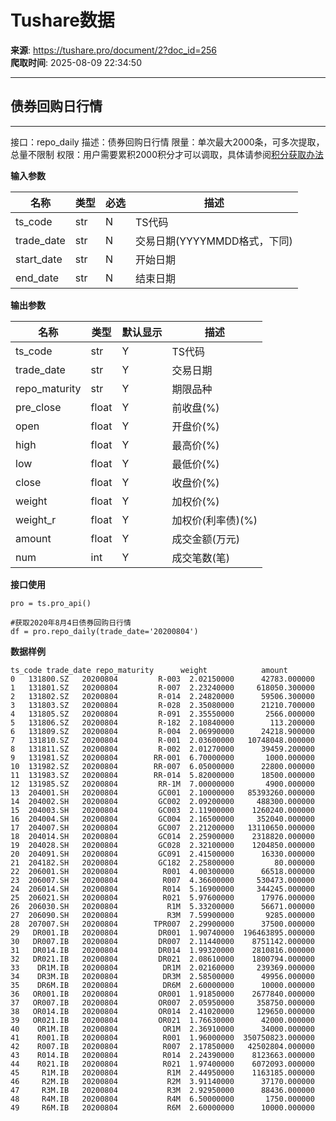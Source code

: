 # Tushare数据

**来源**: https://tushare.pro/document/2?doc_id=256  
**爬取时间**: 2025-08-09 22:34:50

---

## 债券回购日行情

---

接口：repo\_daily
描述：债券回购日行情
限量：单次最大2000条，可多次提取，总量不限制
权限：用户需要累积2000积分才可以调取，具体请参阅[积分获取办法](https://tushare.pro/document/1?doc_id=13)

**输入参数**

| 名称 | 类型 | 必选 | 描述 |
| --- | --- | --- | --- |
| ts\_code | str | N | TS代码 |
| trade\_date | str | N | 交易日期(YYYYMMDD格式，下同) |
| start\_date | str | N | 开始日期 |
| end\_date | str | N | 结束日期 |

**输出参数**

| 名称 | 类型 | 默认显示 | 描述 |
| --- | --- | --- | --- |
| ts\_code | str | Y | TS代码 |
| trade\_date | str | Y | 交易日期 |
| repo\_maturity | str | Y | 期限品种 |
| pre\_close | float | Y | 前收盘(%) |
| open | float | Y | 开盘价(%) |
| high | float | Y | 最高价(%) |
| low | float | Y | 最低价(%) |
| close | float | Y | 收盘价(%) |
| weight | float | Y | 加权价(%) |
| weight\_r | float | Y | 加权价(利率债)(%) |
| amount | float | Y | 成交金额(万元) |
| num | int | Y | 成交笔数(笔) |

**接口使用**

```
pro = ts.pro_api()

#获取2020年8月4日债券回购日行情
df = pro.repo_daily(trade_date='20200804')
```

**数据样例**

```
ts_code trade_date repo_maturity      weight            amount
0   131800.SZ   20200804         R-003  2.02150000      42783.000000
1   131801.SZ   20200804         R-007  2.23240000     618050.300000
2   131802.SZ   20200804         R-014  2.24820000      59506.300000
3   131803.SZ   20200804         R-028  2.35080000      21210.700000
4   131805.SZ   20200804         R-091  2.35550000       2566.000000
5   131806.SZ   20200804         R-182  2.10840000        113.200000
6   131809.SZ   20200804         R-004  2.06990000      24218.900000
7   131810.SZ   20200804         R-001  2.03600000   10748048.000000
8   131811.SZ   20200804         R-002  2.01270000      39459.200000
9   131981.SZ   20200804        RR-001  6.70000000       1000.000000
10  131982.SZ   20200804        RR-007  6.05000000      22800.000000
11  131983.SZ   20200804        RR-014  5.82000000      18500.000000
12  131985.SZ   20200804         RR-1M  7.00000000       4900.000000
13  204001.SH   20200804         GC001  2.10000000   85393260.000000
14  204002.SH   20200804         GC002  2.09200000     488300.000000
15  204003.SH   20200804         GC003  2.11900000    1260240.000000
16  204004.SH   20200804         GC004  2.16500000     352040.000000
17  204007.SH   20200804         GC007  2.21200000   13110650.000000
18  204014.SH   20200804         GC014  2.25900000    2318820.000000
19  204028.SH   20200804         GC028  2.32100000    1204850.000000
20  204091.SH   20200804         GC091  2.41500000      16330.000000
21  204182.SH   20200804         GC182  2.25800000         80.000000
22  206001.SH   20200804          R001  4.00300000      66518.000000
23  206007.SH   20200804          R007  4.36600000     530473.000000
24  206014.SH   20200804          R014  5.16900000     344245.000000
25  206021.SH   20200804          R021  5.97600000      17976.000000
26  206030.SH   20200804           R1M  5.33200000      56671.000000
27  206090.SH   20200804           R3M  7.59900000       9285.000000
28  207007.SH   20200804        TPR007  2.29900000      37500.000000
29   DR001.IB   20200804         DR001  1.90740000  196463895.000000
30   DR007.IB   20200804         DR007  2.11440000    8751142.000000
31   DR014.IB   20200804         DR014  1.99320000    2810816.000000
32   DR021.IB   20200804         DR021  2.08610000    1800794.000000
33    DR1M.IB   20200804          DR1M  2.02160000     239369.000000
34    DR3M.IB   20200804          DR3M  2.58500000      49956.000000
35    DR6M.IB   20200804          DR6M  2.60000000      10000.000000
36   OR001.IB   20200804         OR001  1.91850000    2677840.000000
37   OR007.IB   20200804         OR007  2.05950000     358750.000000
38   OR014.IB   20200804         OR014  2.41020000     129650.000000
39   OR021.IB   20200804         OR021  1.76630000      42000.000000
40    OR1M.IB   20200804          OR1M  2.36910000      34000.000000
41    R001.IB   20200804          R001  1.96000000  350750823.000000
42    R007.IB   20200804          R007  2.17850000   42502804.000000
43    R014.IB   20200804          R014  2.24390000    8123663.000000
44    R021.IB   20200804          R021  1.97400000    6072093.000000
45     R1M.IB   20200804           R1M  2.44950000    1163185.000000
46     R2M.IB   20200804           R2M  3.91140000      37170.000000
47     R3M.IB   20200804           R3M  2.92950000      88436.000000
48     R4M.IB   20200804           R4M  6.50000000       1750.000000
49     R6M.IB   20200804           R6M  2.60000000      10000.000000
```
